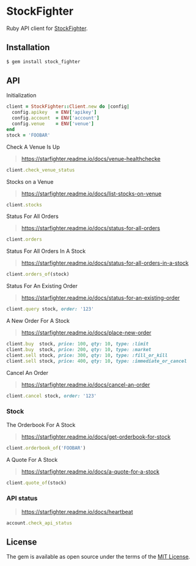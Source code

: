 # StockFighter

Ruby API client for [StockFighter](www.stockfighter.io).

## Installation

```sh
$ gem install stock_fighter
```

## API

Initialization

```ruby
client = StockFighter::Client.new do |config|
  config.apikey   = ENV['apikey']
  config.account  = ENV['account']
  config.venue    = ENV['venue']
end
stock = 'FOOBAR'
```

Check A Venue Is Up

> https://starfighter.readme.io/docs/venue-healthchecke

```ruby
client.check_venue_status
```

Stocks on a Venue

> https://starfighter.readme.io/docs/list-stocks-on-venue

```ruby
client.stocks
```

Status For All Orders

> https://starfighter.readme.io/docs/status-for-all-orders

```ruby
client.orders
```

Status For All Orders In A Stock

> https://starfighter.readme.io/docs/status-for-all-orders-in-a-stock

```ruby
client.orders_of(stock)
```

Status For An Existing Order

> https://starfighter.readme.io/docs/status-for-an-existing-order

```ruby
client.query stock, order: '123'
```

A New Order For A Stock

> https://starfighter.readme.io/docs/place-new-order

```ruby
client.buy  stock, price: 100, qty: 10, type: :limit
client.buy  stock, price: 200, qty: 10, type: :market
client.sell stock, price: 300, qty: 10, type: :fill_or_kill
client.sell stock, price: 400, qty: 10, type: :immediate_or_cancel
```

Cancel An Order

> https://starfighter.readme.io/docs/cancel-an-order

```ruby
client.cancel stock, order: '123'
```

### Stock

The Orderbook For A Stock

> https://starfighter.readme.io/docs/get-orderbook-for-stock

```ruby
client.orderbook_of('FOOBAR')
```

A Quote For A Stock

> https://starfighter.readme.io/docs/a-quote-for-a-stock

```ruby
client.quote_of(stock)
```

### API status

> https://starfighter.readme.io/docs/heartbeat

```ruby
account.check_api_status
```

## License

The gem is available as open source under the terms of the [MIT License](http://opensource.org/licenses/MIT).

